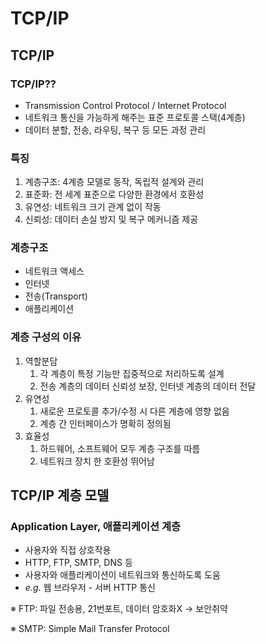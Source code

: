 # TCP/IP

## TCP/IP

### TCP/IP??

- Transmission Control Protocol / Internet Protocol
- 네트워크 통신을 가능하게 해주는 표준 프로토콜 스택(4계층)
- 데이터 분할, 전송, 라우팅, 복구 등 모든 과정 관리

### 특징

1. 계층구조: 4계층 모델로 동작, 독립적 설계와 관리
2. 표준화: 전 세계 표준으로 다양한 환경에서 호환성
3. 유연성: 네트워크 크기 관계 없이 작동
4. 신뢰성: 데이터 손실 방지 및 복구 메커니즘 제공

### 계층구조

- 네트워크 액세스
- 인터넷
- 전송(Transport)
- 애플리케이션

### 계층 구성의 이유

1. 역할분담
    1. 각 계층이 특정 기능만 집중적으로 처리하도록 설계
    2. 전송 계층의 데이터 신뢰성 보장, 인터넷 계층의 데이터 전달
2. 유연성
    1. 새로운 프로토콜 추가/수정 시 다른 계층에 영향 없음
    2. 계층 간 인터페이스가 명확히 정의됨
3. 효율성
    1. 하드웨어, 소프트웨어 모두 계층 구조를 따름
    2. 네트워크 장치 한 호환성 뛰어남

## TCP/IP 계층 모델

### Application Layer, 애플리케이션 계층

- 사용자와 직접 상호작용
- HTTP, FTP, SMTP, DNS 등
- 사용자와 애플리케이션이 네트워크와 통신하도록 도움
- *e.g.* 웹 브라우저 - 서버 HTTP 통신

※ FTP: 파일 전송용, 21번포트, 데이터 암호화X → 보안취약

※ SMTP: Simple Mail Transfer Protocol
